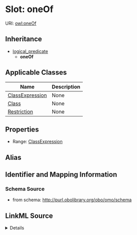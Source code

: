 # Slot: oneOf

URI: [owl:oneOf](http://www.w3.org/2002/07/owl#oneOf)




## Inheritance

* [logical_predicate](logical_predicate.md)
    * **oneOf**





## Applicable Classes

| Name | Description |
| --- | --- |
[ClassExpression](ClassExpression.md) | None
[Class](Class.md) | None
[Restriction](Restriction.md) | None






## Properties

* Range: [ClassExpression](ClassExpression.md)






## Alias




## Identifier and Mapping Information







### Schema Source


* from schema: http://purl.obolibrary.org/obo/omo/schema




## LinkML Source

<details>
```yaml
name: oneOf
from_schema: http://purl.obolibrary.org/obo/omo/schema
rank: 1000
is_a: logical_predicate
slot_uri: owl:oneOf
alias: oneOf
domain_of:
- ClassExpression
range: ClassExpression

```
</details>